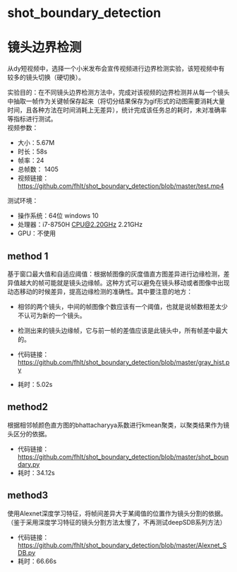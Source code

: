 # shot_boundary_detection
# 镜头边界检测
从dy短视频中，选择一个小米发布会宣传视频进行边界检测实验，该短视频中有较多的镜头切换（硬切换）。

实验目的：在不同镜头边界检测方法中，完成对该视频的边界检测并从每一个镜头中抽取一帧作为关键帧保存起来（将切分结果保存为gif形式的动图需要消耗大量时间，且各种方法在时间消耗上无差异），统计完成该任务总的耗时，未对准确率等指标进行测试。  
视频参数：
+ 大小：5.67M
+ 时长：58s
+ 帧率：24
+ 总帧数： 1405   
+ 视频链接：https://github.com/fhlt/shot_boundary_detection/blob/master/test.mp4  

测试环境：
+ 操作系统：64位 windows 10
+ 处理器：i7-8750H CPU@2.20GHz 2.21GHz 
+ GPU：不使用
## method 1
基于窗口最大值和自适应阈值：根据帧图像的灰度值直方图差异进行边缘检测，差异值越大的帧可能就是镜头边缘帧。这种方式可以避免在镜头移动或者图像中出现动态移动的时候差异，提高边缘检测的准确性。其中要注意的地方：
+ 相邻的两个镜头，中间的帧图像个数应该有一个阈值，也就是说帧数相差太少不认可为新的一个镜头。
+ 检测出来的镜头边缘帧，它与前一帧的差值应该是此镜头中，所有帧差中最大的。


+ 代码链接：https://github.com/fhlt/shot_boundary_detection/blob/master/gray_hist.py
+ 耗时：5.02s
## method2
根据相邻帧颜色直方图的bhattacharyya系数进行kmean聚类，以聚类结果作为镜头区分的依据。
+ 代码链接：https://github.com/fhlt/shot_boundary_detection/blob/master/shot_boundary.py
+ 耗时：34.12s

## method3
使用Alexnet深度学习特征，将帧间差异大于某阈值的位置作为镜头分割的依据。（鉴于采用深度学习特征的镜头分割方法太慢了，不再测试deepSDB系列方法）
+ 代码链接：https://github.com/fhlt/shot_boundary_detection/blob/master/Alexnet_SDB.py
+ 耗时：66.66s
